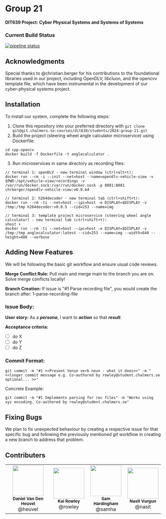 # Group 21
**DIT639 Project: Cyber Physical Systems and Systems of Systems**

### Current Build Status
[![pipeline status](https://git.chalmers.se/courses/dit638/students/2024-group-21/badges/main/pipeline.svg)](https://git.chalmers.se/courses/dit638/students/2024-group-21/-/pipelines)

## Acknowledgments
Special thanks to @christian.berger for his contributions to the foundational libraries used in our project, including OpenDLV, libcluon, and the opencvv template file, which have been instrumental in the development of our cyber-physical systems project.

## Installation
To install our system, complete the following steps:

1. Clone this repository into your preferred directory with ```git clone git@git.chalmers.se:courses/dit638/students/2024-group-21.git```
2. Build the project (steering wheel angle calculator microservice) using Dockerfile:
```
cd cpp-opencv
docker build -f Dockerfile -t anglecalculator .
```
3. Run microservices in same directory as recording files:
```
// terminal 1: openDLV - new terminal window (ctrl+alt+t):
docker run --rm -i --init --net=host --name=opendlv-vehicle-view -v $PWD:/opt/vehicle-view/recordings -v /var/run/docker.sock:/var/run/docker.sock -p 8081:8081 chrberger/opendlv-vehicle-view:v0.0.64

// terminal 2: h264decoder - new terminal tab (ctrl+shift+t):
docker run --rm -ti --net=host --ipc=host -e DISPLAY=$DISPLAY -v /tmp:/tmp h264decoder:v0.0.5 --cid=253 --name=img

// terminal 3: template project microservice (steering wheel angle calculator) - new terminal tab (ctrl+shift+t):
xhost +
docker run --rm -ti --net=host --ipc=host -e DISPLAY=$DISPLAY -v /tmp:/tmp anglecalculator:latest --cid=253 --name=img --width=640 --height=480 --verbose 
```

## Adding New Features
We will be following the basic git workflow and ensure usual code reviews.

**Merge Conflict Rule:**
Pull main and merge main to the branch you are on. Solve merge conflicts locally!

**Branch Creation:**
If issue is "#1 Parse recording file", you would create the branch after:
1-parse-recording-file

### Issue Body:
**User story:**
As a ___persona___, I want to ___action___ so that ___result___.

**Acceptance criteria:**
- [ ] do X
- [ ] do Y
- [ ] do Z

### Commit Format:
```
git commit -m "#1 <<Present tense verb noun - what it does>>" -m "<<longer commit message e.g. Co-authored by rowley@student.chalmers.se optional... >>"
```
Concrete Example:
```
git commit -m "#1 Implements parsing for rec files" -m "Works using xyz encoding. Co-authored by rowley@student.chalmers.se"
```

## Fixing Bugs
We plan to fix unexpected behaviour by creating a respective issue for that specific bug and following the previously mentioned git workflow in creating a new branch to address that problem.

## Contributers
<table>
  <tr>
    <td align="center"><img src="https://secure.gravatar.com/avatar/3056b6827d3d959ea87306c4d2dd0c6a?s=800&d=identicon" width="100px;"/><br/><sub><b>Daniel Van Den Heuvel</b></sub><br>@heuvel</td>
    <td align="center"><img src="https://secure.gravatar.com/avatar/3271ba4e481b7c393b650b96a17344d0?s=800&d=identicon" width="100px;"/><br/><sub><b>Kai Rowley</b></sub><br>@rowley</td>
    <td align="center"><img src="https://secure.gravatar.com/avatar/82899676cb5f15c859ed9bd18921b3033716285c1331ed8406c725e91f95bd80?s=800&d=identicon" width="100px;"/><br/><sub><b>Sam Hardingham</b></sub><br>@samha</td>
    <td align="center"><img src="https://git.chalmers.se/uploads/-/system/user/avatar/3455/avatar.png?width=400" width="100px;"/><br/><sub><b>Nasit Vurgun</b></sub><br>@nasit</td>
  </tr>
 </table> 
